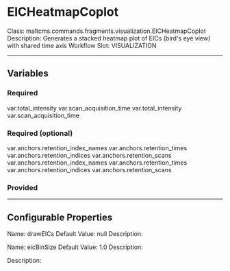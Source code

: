 <h1>EICHeatmapCoplot</h1>
Class: maltcms.commands.fragments.visualization.EICHeatmapCoplot
Description: Generates a stacked heatmap plot of EICs (bird's eye view) with shared time axis
Workflow Slot: VISUALIZATION

---

<h2>Variables</h2>
<h3>Required</h3>
var.total_intensity
var.scan_acquisition_time
var.total_intensity
var.scan_acquisition_time

<h3>Required (optional)</h3>
var.anchors.retention_index_names
var.anchors.retention_times
var.anchors.retention_indices
var.anchors.retention_scans
var.anchors.retention_index_names
var.anchors.retention_times
var.anchors.retention_indices
var.anchors.retention_scans

<h3>Provided</h3>


---

<h2>Configurable Properties</h2>
Name: drawEICs
Default Value: null
Description: 

Name: eicBinSize
Default Value: 1.0
Description: 


Description: 


